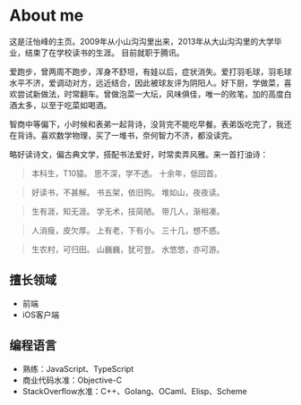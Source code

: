 # About me

这是汪怡峰的主页。2009年从小山沟沟里出来，2013年从大山沟沟里的大学毕业，结束了在学校读书的生涯。
目前就职于腾讯。

爱跑步，曾两周不跑步，浑身不舒坦，有娃以后，症状消失。爱打羽毛球，羽毛球水平不济，爱调动对方，远近结合，因此被球友评为阴阳人。好下厨，学做菜，喜欢尝试新做法，时常翻车。曾做泡菜一大坛，风味俱佳，唯一的败笔，加的高度白酒太多，以至于吃菜如喝酒。

智商中等偏下，小时候和表弟一起背诗，没背完不能吃早餐。表弟饭吃完了，我还在背诗。喜欢数学物理，买了一堆书，奈何智力不济，都没读完。

略好读诗文，偏古典文学，搭配书法爱好，时常卖弄风雅。来一首打油诗：

> 本科生，T10猿。
> 思不深，学不透。
> 十余年，低回首。

> 好读书，不甚解。
> 书五架，依旧购。
> 堆如山，夜夜读。

> 生有涯，知无涯。
> 学无术，技简陋。
> 带几人，渐相凑。

> 人消瘦，皮欠厚。
> 上有老，下有小。
> 三十几，想不惑。
 
> 生农村，可归田。
> 山巍巍，犹可登。
> 水悠悠，亦可游。

## 擅长领域

- 前端
- iOS客户端

## 编程语言

- 熟练：JavaScript、TypeScript
- 商业代码水准：Objective-C
- StackOverflow水准：C++、Golang、OCaml、Elisp、Scheme